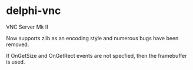 # delphi-vnc
VNC Server Mk II

Now supports zlib as an encoding style and numerous bugs have been removed.

If OnGetSize and OnGetRect events are not specfied, then the framebuffer is used.

